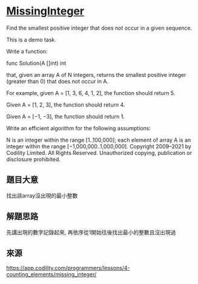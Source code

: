 # [MissingInteger](https://app.codility.com/programmers/lessons/4-counting_elements/missing_integer/)
Find the smallest positive integer that does not occur in a given sequence.

This is a demo task.

Write a function:

func Solution(A []int) int

that, given an array A of N integers, returns the smallest positive integer (greater than 0) that does not occur in A.

For example, given A = [1, 3, 6, 4, 1, 2], the function should return 5.

Given A = [1, 2, 3], the function should return 4.

Given A = [−1, −3], the function should return 1.

Write an efficient algorithm for the following assumptions:

N is an integer within the range [1..100,000];
each element of array A is an integer within the range [−1,000,000..1,000,000].
Copyright 2009–2021 by Codility Limited. All Rights Reserved. Unauthorized copying, publication or disclosure prohibited.


## 題目大意
找出該array沒出現的最小整數

## 解題思路
先講出現的數字記錄起來, 再依序從1開始往後找出最小的整數且沒出現過

## 來源
https://app.codility.com/programmers/lessons/4-counting_elements/missing_integer/
